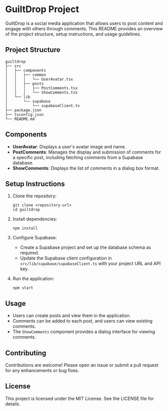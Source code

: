 # GuiltDrop Project

GuiltDrop is a social media application that allows users to post content and engage with others through comments. This README provides an overview of the project structure, setup instructions, and usage guidelines.

## Project Structure

```
guiltdrop
├── src
│   ├── components
│   │   ├── common
│   │   │   └── UserAvatar.tsx
│   │   ├── posts
│   │   │   ├── PostComments.tsx
│   │   │   └── ShowComments.tsx
│   └── lib
│       └── supabase
│           └── supabaseClient.ts
├── package.json
├── tsconfig.json
└── README.md
```

## Components

- **UserAvatar**: Displays a user's avatar image and name.
- **PostComments**: Manages the display and submission of comments for a specific post, including fetching comments from a Supabase database.
- **ShowComments**: Displays the list of comments in a dialog box format.

## Setup Instructions

1. Clone the repository:
   ```
   git clone <repository-url>
   cd guiltdrop
   ```

2. Install dependencies:
   ```
   npm install
   ```

3. Configure Supabase:
   - Create a Supabase project and set up the database schema as required.
   - Update the Supabase client configuration in `src/lib/supabase/supabaseClient.ts` with your project URL and API key.

4. Run the application:
   ```
   npm start
   ```

## Usage

- Users can create posts and view them in the application.
- Comments can be added to each post, and users can view existing comments.
- The `ShowComments` component provides a dialog interface for viewing comments.

## Contributing

Contributions are welcome! Please open an issue or submit a pull request for any enhancements or bug fixes.

## License

This project is licensed under the MIT License. See the LICENSE file for details.